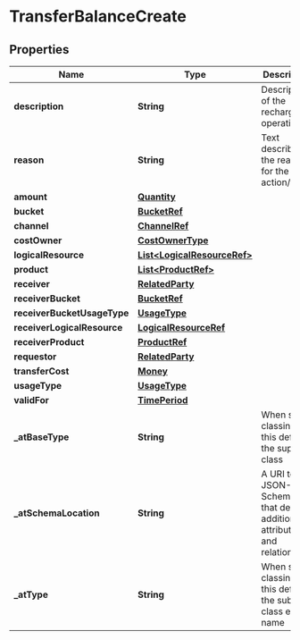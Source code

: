 # TransferBalanceCreate

## Properties
Name | Type | Description | Notes
------------ | ------------- | ------------- | -------------
**description** | **String** | Description of the recharge operation |  [optional]
**reason** | **String** | Text describing the reason for the action/task | 
**amount** | [**Quantity**](Quantity.md) |  | 
**bucket** | [**BucketRef**](BucketRef.md) |  | 
**channel** | [**ChannelRef**](ChannelRef.md) |  | 
**costOwner** | [**CostOwnerType**](CostOwnerType.md) |  |  [optional]
**logicalResource** | [**List&lt;LogicalResourceRef&gt;**](LogicalResourceRef.md) |  | 
**product** | [**List&lt;ProductRef&gt;**](ProductRef.md) |  |  [optional]
**receiver** | [**RelatedParty**](RelatedParty.md) |  |  [optional]
**receiverBucket** | [**BucketRef**](BucketRef.md) |  | 
**receiverBucketUsageType** | [**UsageType**](UsageType.md) |  | 
**receiverLogicalResource** | [**LogicalResourceRef**](LogicalResourceRef.md) |  | 
**receiverProduct** | [**ProductRef**](ProductRef.md) |  |  [optional]
**requestor** | [**RelatedParty**](RelatedParty.md) |  |  [optional]
**transferCost** | [**Money**](Money.md) |  |  [optional]
**usageType** | [**UsageType**](UsageType.md) |  | 
**validFor** | [**TimePeriod**](TimePeriod.md) |  |  [optional]
**_atBaseType** | **String** | When sub-classing, this defines the super-class |  [optional]
**_atSchemaLocation** | **String** | A URI to a JSON-Schema file that defines additional attributes and relationships |  [optional]
**_atType** | **String** | When sub-classing, this defines the sub-class entity name |  [optional]
